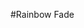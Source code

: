 #Rainbow Fade
        <script src="../lib/processing.min.js"></script>
        <canvas data-processing-sources="Raindow_Fade_1.pde"></canvas>
